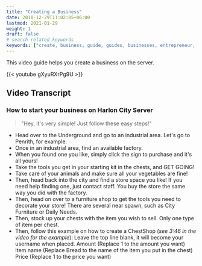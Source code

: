 ```yaml
---
title: "Creating a Business"
date: 2018-12-29T11:02:05+06:00
lastmod: 2021-01-29
weight: 1
draft: false
# search related keywords
keywords: ["create, business, guide, guides, businesses, entrepreneur, money"]
---
```


This video guide helps you create a business on the server.


{{< youtube gXyuRXrPg9U >}}

## Video Transcript
### How to start your business on Harlon City Server
> "Hey, it's very simple! Just follow these easy steps!"
- Head over to the Underground and go to an industrial area. Let's go to Penrith, for example.
- Once in an industrial area, find an available factory. 
- When you found one you like, simply click the sign to purchase and it's all yours!
- Take the tools you get in your starting kit in the chests, and GET GOING!
- Take care of your animals and make sure all your vegetables are fine!
- Then, head back into the city and find a store space you like! If you need help finding one, just contact staff. You buy the store the same way you did with the factory.
- Then, head on over to a furniture shop to get the tools you need to decorate your store! There are several near spawn, such as City Furniture or Daily Needs.
- Then, stock up your chests with the item you wish to sell. Only one type of item per chest.
- Then, follow this example on how to create a ChestShop (*see 3:46 in the video for the example*):
	Leave the top line blank, it will become your username when placed.
	Amount (Replace 1 to the amount you want)
	Item name (Replace Bread to the name of the item you put in the chest)
	Price (Replace 1 to the price you want)